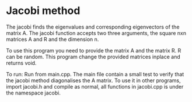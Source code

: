 # Jacobi method

The jacobi finds the eigenvalues and corresponding eigenvectors of the matrix A. The jacobi function accepts two three arguments, the square nxn matrices A and R and the dimension n.

To use this program you need to provide the matrix A and the matrix R. R can be random. This program change the provided matrices inplace and returns void.

To run:
Run from main.cpp. The main file contain a small test to verify that the jacobi method diagonalises the A matrix. 
To use it in other programs, import jacobi.h and compile as normal, all functions in jacobi.cpp is under the namespace jacobi.
